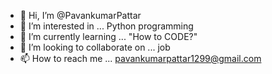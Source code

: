 - 👋 Hi, I’m @PavankumarPattar
- 👀 I’m interested in ... Python programming
- 🌱 I’m currently learning ... "How to CODE?"
- 💞️ I’m looking to collaborate on ... job
- 📫 How to reach me ... pavankumarpattar1299@gmail.com
